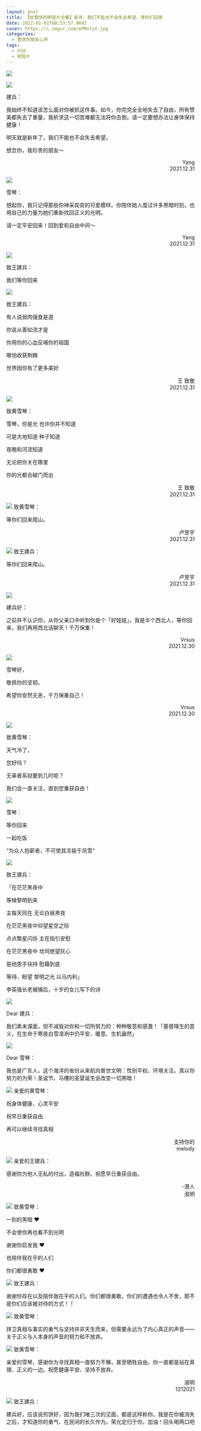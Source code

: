 ```yaml
---
layout: post
title: 【给雪饼的明信片合集】新年，我们不能也不会失去希望，等你们回家
date: 2022-01-01T08:53:57.960Z
cover: https://i.imgur.com/ePMntyV.jpg
categories:
  - 雪饼的朋友心声
tags:
  - 行动
  - 明信片
---
```

![](https://i.imgur.com/ePMntyV.jpg)

![](https://i.imgur.com/XlicWlz.jpg)

建兵：

我始终不知道该怎么面对你被抓这件事。如今，你完完全全地失去了自由，所有赞美都失去了重量，我祈求这一切苦难都无法将你击倒。请一定要想办法让身体保持健康！

明天就是新年了，我们不能也不会失去希望。

想念你，我珍贵的朋友～

<div style="text-align: right">Yang<br>2021.12.31</div>

![](https://i.imgur.com/WmFKRES.jpg)

雪琴：

想起你，我只记得那些你神采奕奕的可爱模样。你陪伴她人度过许多黑暗时刻，也用自己的力量为她们重新找回正义的光明。

请一定平安回来！回到爱和自由中间～

<div style="text-align: right">Yang<br>2021.12.31</div>

![](https://i.imgur.com/SV1Sy7C.jpg)

致王建兵：

我们等你回来

![](https://i.imgur.com/gy7NrIS.jpg)

致王建兵：

有人说弱肉强食是道

你说从善如流才是

你用你的心血反哺你的祖国

哪怕收获荆棘

世界因你有了更多美好

<div style="text-align: right">王 致敬<br>2021.12.31</div>

![](https://i.imgur.com/c4hsgQH.jpg)

致黄雪琴：

雪琴，你是光 也许你并不知道

可是大地知道 种子知道

夜晚和河流知道

无论把你关在哪里

你的光都会破门而出

<div style="text-align: right">王 致敬<br>2021.12.31</div>

![](https://i.imgur.com/jBxddFL.jpg)
致黄雪琴：

等你们回来爬山。

<div style="text-align: right">卢昱宇<br>2021.12.31</div>

![](https://i.imgur.com/X0HaCX4.jpg)
致王建兵：

等你们回来爬山。

<div style="text-align: right">卢昱宇<br>2021.12.31</div>


![](https://i.imgur.com/aWjcXZd.jpg)

建兵好：

之前并不认识你，从你父亲口中听到你是个「好娃娃」，我是半个西北人，等你回来，我们再用西北话聊天！千万保重！

<div style="text-align: right">Vrsus<br>2021.12.30</div>

![](https://i.imgur.com/dA4qzN4.jpg)

雪琴好，

敬佩你的坚韧，

希望你安然无恙，千万保重自己！

<div style="text-align: right">Vrsus<br>2021.12.30</div>

![](https://i.imgur.com/EC12keQ.jpg)

致黄雪琴：

天气冷了，

您好吗？

无辜者系狱要到几时呢？

我们会一直关注，直到您重获自由！

![](https://i.imgur.com/VjYiAgK.jpg)

雪琴：

等你回来

一起吃饭

“为众人抱薪者，不可使其冻毙于风雪“

![](https://i.imgur.com/xfpWvB6.jpg)

致王建兵：

「在茫茫黑夜中

等候黎明到来

主每天同在 无论白昼黑夜

在茫茫黑夜中仰望星空之际

点点繁星闪烁 主在指引安慰

在茫茫黑夜中 坎坷绝望灰心

是祂恩手扶持 慰藉到底

等待、盼望 黎明之光 以马内利」

李英强长老被捕后，十岁的女儿写下的诗

![](https://i.imgur.com/vsEj8w8.jpg)

Dear 建兵：

我们素未谋面，但不减我对你和一切所努力的：种种敬意和感激！「基督降生的意义，在生命于寒夜白雪凛冽中仍平安、暖意、生机盎然」

![](https://i.imgur.com/64xrfGJ.jpg)

Dear 雪琴：

我也是广东人，这个海洋的省份从来航向普世文明：性别平权、环境关注。真以你努力的为荣！圣诞节，马槽的圣婴诞生会改变一切黑暗！

![](https://i.imgur.com/DHFp8jb.jpg)
亲爱的黄雪琴：

祝身体健康、心灵平安

祝早日重获自由

再可以继续寻找真相

<div style="text-align: right">支持你的<br>melody</div>

![](https://i.imgur.com/7timyMT.jpg)
亲爱的王建兵：

感谢你为他人无私的付出，造福社群。祝愿早日重获自由。

<div style="text-align: right">-港人<br>淑明</div>

![](https://i.imgur.com/TsIq70c.jpg)
致黄雪琴：

一刻的黑暗 ❤️

不会使你再也看不到光明

谢谢你启发我 ❤️

也陪伴我在乎的人们

你们都很勇敢 ❤️


![](https://i.imgur.com/yUagWgx.jpg)
致王建兵：

谢谢你存在以及陪伴我在乎的人们。你们都很勇敢，你们的遭遇也令人不舍，那不是你们应该被对待的方式！！

![](https://i.imgur.com/pEuixer.jpg)
致黄雪琴：

捍卫真相与事实的勇气与坚持并非天生而来，但需要永远为了内心真正的声音——关于正义与人本身的声音的努力和不放弃。

![](https://i.imgur.com/FsvxPSV.jpg)
致黄雪琴：

亲爱的雪琴，感谢你为寻找真相一直努力不懈，甚至牺牲自由。你一直都是站在真理、正义的一边。祝愿健康平安、坚持不放弃。
<div style="text-align: right">淑明<br>
1212021</div>

![](https://i.imgur.com/KeE4AwA.jpg)
致王建兵：

建兵好，应该说煎饼好，因为我们唯三次的见面，都是这样称你。我是在你被消失之后，才知道你的勇气、在民间的长久作为。荣光定归于你，加油！回头喝两口吧